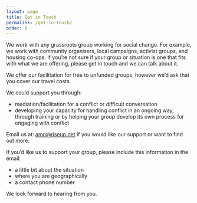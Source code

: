 ```yaml
---
layout: page
title: Get in Touch
permalink: /get-in-touch/
order: 6
---
```


We work with any grassroots group working for social change. For example, we work with community organisers, local campaigns, activist groups, and housing co-ops. If you’re not sure if your group or situation is one that fits with what we are offering, please get in touch and we can talk about it.

We offer our facilitation for free to unfunded groups, however we’d ask that you cover our travel costs. 

We could support you through:

* mediation/facilitation for a conflict or difficult conversation 
* developing your capacity for handling conflict in an ongoing way, through training or by helping your group develop its own process for engaging with conflict 

Email us at: amn@riseup.net if you would like our support or want to find out more.

If you’d like us to support your group, please include this information in the email: 

* a little bit about the situation
* where you are geographically
* a contact phone number

We look forward to hearing from you.
